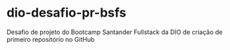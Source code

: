 # dio-desafio-pr-bsfs
Desafio de projeto do Bootcamp Santander Fullstack da DIO de criação de primeiro repositório no GitHub
